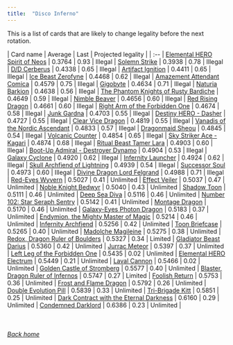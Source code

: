 ```yaml
---
title:  "Disco Inferno"
---
```


This is a list of cards that are likely to change legality before the next rotation.

| Card name | Average | Last | Projected legality |
| :-- |
[Elemental HERO Spirit of Neos](https://db.ygoprodeck.com/card/?search=Elemental%20HERO%20Spirit%20of%20Neos) | 0.3764 | 0.93 | Illegal |
[Solemn Strike](https://db.ygoprodeck.com/card/?search=Solemn%20Strike) | 0.3938 | 0.78 | Illegal |
[D/D Cerberus](https://db.ygoprodeck.com/card/?search=D/D%20Cerberus) | 0.4338 | 0.65 | Illegal |
[Artifact Ignition](https://db.ygoprodeck.com/card/?search=Artifact%20Ignition) | 0.4411 | 0.65 | Illegal |
[Ice Beast Zerofyne](https://db.ygoprodeck.com/card/?search=Ice%20Beast%20Zerofyne) | 0.4468 | 0.62 | Illegal |
[Amazement Attendant Comica](https://db.ygoprodeck.com/card/?search=Amazement%20Attendant%20Comica) | 0.4579 | 0.75 | Illegal |
[Gigobyte](https://db.ygoprodeck.com/card/?search=Gigobyte) | 0.4634 | 0.71 | Illegal |
[Naturia Barkion](https://db.ygoprodeck.com/card/?search=Naturia%20Barkion) | 0.4638 | 0.56 | Illegal |
[The Phantom Knights of Rusty Bardiche](https://db.ygoprodeck.com/card/?search=The%20Phantom%20Knights%20of%20Rusty%20Bardiche) | 0.4649 | 0.59 | Illegal |
[Nimble Beaver](https://db.ygoprodeck.com/card/?search=Nimble%20Beaver) | 0.4656 | 0.60 | Illegal |
[Red Rising Dragon](https://db.ygoprodeck.com/card/?search=Red%20Rising%20Dragon) | 0.4661 | 0.60 | Illegal |
[Right Arm of the Forbidden One](https://db.ygoprodeck.com/card/?search=Right%20Arm%20of%20the%20Forbidden%20One) | 0.4674 | 0.58 | Illegal |
[Junk Gardna](https://db.ygoprodeck.com/card/?search=Junk%20Gardna) | 0.4703 | 0.55 | Illegal |
[Destiny HERO - Dasher](https://db.ygoprodeck.com/card/?search=Destiny%20HERO%20-%20Dasher) | 0.4727 | 0.55 | Illegal |
[Clear Vice Dragon](https://db.ygoprodeck.com/card/?search=Clear%20Vice%20Dragon) | 0.4819 | 0.55 | Illegal |
[Vanadis of the Nordic Ascendant](https://db.ygoprodeck.com/card/?search=Vanadis%20of%20the%20Nordic%20Ascendant) | 0.4833 | 0.57 | Illegal |
[Dragonmaid Sheou](https://db.ygoprodeck.com/card/?search=Dragonmaid%20Sheou) | 0.4845 | 0.54 | Illegal |
[Volcanic Counter](https://db.ygoprodeck.com/card/?search=Volcanic%20Counter) | 0.4854 | 0.65 | Illegal |
[Sky Striker Ace - Kagari](https://db.ygoprodeck.com/card/?search=Sky%20Striker%20Ace%20-%20Kagari) | 0.4874 | 0.68 | Illegal |
[Ritual Beast Tamer Lara](https://db.ygoprodeck.com/card/?search=Ritual%20Beast%20Tamer%20Lara) | 0.4903 | 0.60 | Illegal |
[Boot-Up Admiral - Destroyer Dynamo](https://db.ygoprodeck.com/card/?search=Boot-Up%20Admiral%20-%20Destroyer%20Dynamo) | 0.4904 | 0.53 | Illegal |
[Galaxy Cyclone](https://db.ygoprodeck.com/card/?search=Galaxy%20Cyclone) | 0.4920 | 0.62 | Illegal |
[Infernity Launcher](https://db.ygoprodeck.com/card/?search=Infernity%20Launcher) | 0.4924 | 0.62 | Illegal |
[Skull Archfiend of Lightning](https://db.ygoprodeck.com/card/?search=Skull%20Archfiend%20of%20Lightning) | 0.4939 | 0.54 | Illegal |
[Successor Soul](https://db.ygoprodeck.com/card/?search=Successor%20Soul) | 0.4973 | 0.60 | Illegal |
[Divine Dragon Lord Felgrand](https://db.ygoprodeck.com/card/?search=Divine%20Dragon%20Lord%20Felgrand) | 0.4988 | 0.71 | Illegal |
[Red-Eyes Wyvern](https://db.ygoprodeck.com/card/?search=Red-Eyes%20Wyvern) | 0.5027 | 0.41 | Unlimited |
[Effect Veiler](https://db.ygoprodeck.com/card/?search=Effect%20Veiler) | 0.5037 | 0.47 | Unlimited |
[Noble Knight Bedwyr](https://db.ygoprodeck.com/card/?search=Noble%20Knight%20Bedwyr) | 0.5040 | 0.43 | Unlimited |
[Shadow Toon](https://db.ygoprodeck.com/card/?search=Shadow%20Toon) | 0.5111 | 0.46 | Unlimited |
[Deep Sea Diva](https://db.ygoprodeck.com/card/?search=Deep%20Sea%20Diva) | 0.5116 | 0.46 | Unlimited |
[Number 102: Star Seraph Sentry](https://db.ygoprodeck.com/card/?search=Number%20102:%20Star%20Seraph%20Sentry) | 0.5142 | 0.41 | Unlimited |
[Montage Dragon](https://db.ygoprodeck.com/card/?search=Montage%20Dragon) | 0.5170 | 0.46 | Unlimited |
[Galaxy-Eyes Photon Dragon](https://db.ygoprodeck.com/card/?search=Galaxy-Eyes%20Photon%20Dragon) | 0.5183 | 0.37 | Unlimited |
[Endymion, the Mighty Master of Magic](https://db.ygoprodeck.com/card/?search=Endymion,%20the%20Mighty%20Master%20of%20Magic) | 0.5214 | 0.46 | Unlimited |
[Infernity Archfiend](https://db.ygoprodeck.com/card/?search=Infernity%20Archfiend) | 0.5256 | 0.42 | Unlimited |
[Toon Briefcase](https://db.ygoprodeck.com/card/?search=Toon%20Briefcase) | 0.5265 | 0.40 | Unlimited |
[Madolche Magileine](https://db.ygoprodeck.com/card/?search=Madolche%20Magileine) | 0.5275 | 0.38 | Unlimited |
[Redox, Dragon Ruler of Boulders](https://db.ygoprodeck.com/card/?search=Redox,%20Dragon%20Ruler%20of%20Boulders) | 0.5327 | 0.34 | Limited |
[Gladiator Beast Darius](https://db.ygoprodeck.com/card/?search=Gladiator%20Beast%20Darius) | 0.5360 | 0.42 | Unlimited |
[Jurrac Meteor](https://db.ygoprodeck.com/card/?search=Jurrac%20Meteor) | 0.5397 | 0.37 | Unlimited |
[Left Leg of the Forbidden One](https://db.ygoprodeck.com/card/?search=Left%20Leg%20of%20the%20Forbidden%20One) | 0.5435 | 0.02 | Unlimited |
[Elemental HERO Electrum](https://db.ygoprodeck.com/card/?search=Elemental%20HERO%20Electrum) | 0.5449 | 0.21 | Unlimited |
[Laval Cannon](https://db.ygoprodeck.com/card/?search=Laval%20Cannon) | 0.5466 | 0.02 | Unlimited |
[Golden Castle of Stromberg](https://db.ygoprodeck.com/card/?search=Golden%20Castle%20of%20Stromberg) | 0.5577 | 0.40 | Unlimited |
[Blaster, Dragon Ruler of Infernos](https://db.ygoprodeck.com/card/?search=Blaster,%20Dragon%20Ruler%20of%20Infernos) | 0.5747 | 0.27 | Limited |
[Foolish Return](https://db.ygoprodeck.com/card/?search=Foolish%20Return) | 0.5753 | 0.36 | Unlimited |
[Frost and Flame Dragon](https://db.ygoprodeck.com/card/?search=Frost%20and%20Flame%20Dragon) | 0.5792 | 0.26 | Unlimited |
[Double Evolution Pill](https://db.ygoprodeck.com/card/?search=Double%20Evolution%20Pill) | 0.5839 | 0.33 | Unlimited |
[Tri-Brigade Kitt](https://db.ygoprodeck.com/card/?search=Tri-Brigade%20Kitt) | 0.5851 | 0.25 | Unlimited |
[Dark Contract with the Eternal Darkness](https://db.ygoprodeck.com/card/?search=Dark%20Contract%20with%20the%20Eternal%20Darkness) | 0.6160 | 0.29 | Unlimited |
[Condemned Darklord](https://db.ygoprodeck.com/card/?search=Condemned%20Darklord) | 0.6386 | 0.23 | Unlimited |

<br>

###### [Back home](index)